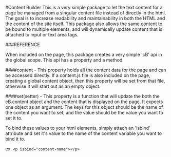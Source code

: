 #Content Builder
This is a very simple package to let the text content for a page be managed from a singular content file instead of directly in the html. The goal is to increase readability and maintainability in both the HTML and the content of the site itself. This package also allows the same content to be bound to multiple elements, and will dynamically update content that is attached to input or text area tags.

###REFERENCE

When included on the page, this package creates a very simple 'cB' api in the global scope. This api has a property and a method.

####content - 
This property holds all the content data for the page and can be accessed directly. If a content.js file is also included on the page, creating a global content object, then this property will be set from that file, otherwise it will start out as an empty object.

####set(setter) - 
This property is a function that will update the both the cB.content object and the content that is displayed on the page. It expects one object as an argument. The keys for this object should be the name of the content you want to set, and the value should be the value you want to set it to.

To bind these values to your html elements, simply attach an 'isbind' attribute and set it's value to the name of the content variable you want to bind it to.

ex.	`<p isbind="content-name"></p>`
